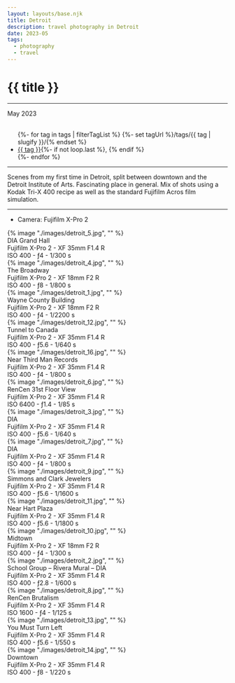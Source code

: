 ```yaml
---
layout: layouts/base.njk
title: Detroit
description: travel photography in Detroit
date: 2023-05
tags:
  - photography
  - travel
---
```


<div class="container">
	<div class="row">
		<div class="col-12 col-12-md col-4-lg">
			<h1>{{ title }}</h1>
			<hr>
			<time>May 2023</time>
			</br></br>
			<ul class="post-metadata">
				{%- for tag in tags | filterTagList %}
				{%- set tagUrl %}/tags/{{ tag | slugify }}/{% endset %}
				<li><a href="{{ tagUrl }}" class="post-tag">{{ tag }}</a>{%- if not loop.last %}, {% endif %}</li>
				{%- endfor %}
			</ul>
			<hr>
			<p>Scenes from my first time in Detroit, split between downtown and the Detroit Institute of Arts. Fascinating place in general. Mix of shots using a Kodak Tri-X 400 recipe as well as the standard Fujifilm Acros film simulation.</p>
			<hr>
			<ul class="post-metadata">
				<li>Camera: Fujifilm X-Pro 2</li>
			<ul>
		</div>
		<div class="col-12 col-1-md col-1-lg"></div>
		   <div class="col">
			{% image "./images/detroit_5.jpg", "" %}
		<figcaption>DIA Grand Hall</br> Fujifilm X-Pro 2 - XF 35mm F1.4 R </br> ISO 400 - ƒ4 - 1/300 s</figcaption>
		</div>
	</div>
	<div class="row">
		   <div class="col">
			{% image "./images/detroit_4.jpg", "" %}
		<figcaption>The Broadway</br> Fujifilm X-Pro 2 - XF 18mm F2 R </br> ISO 400 - ƒ8 - 1/800 s</figcaption>
		</div>
	</div>
	<div class="row">
		<div class="col">
		{% image "./images/detroit_1.jpg", "" %}
		<figcaption>Wayne County Building</br> Fujifilm X-Pro 2 - XF 18mm F2 R </br> ISO 400 - ƒ4 - 1/2200 s</figcaption>
		</div>
		<div class="col">
		{% image "./images/detroit_12.jpg", "" %}
		<figcaption>Tunnel to Canada</br> Fujifilm X-Pro 2 - XF 35mm F1.4 R </br> ISO 400 - ƒ5.6 - 1/640 s</figcaption>
		</div>
		<div class="col">
		{% image "./images/detroit_16.jpg", "" %}
		<figcaption>Near Third Man Records</br> Fujifilm X-Pro 2 - XF 35mm F1.4 R </br> ISO 400 - ƒ4 - 1/800 s</figcaption>
		</div>
	</div>
	<div class="row">
		   <div class="col">
			{% image "./images/detroit_6.jpg", "" %}
		<figcaption>RenCen 31st Floor View</br> Fujifilm X-Pro 2 - XF 35mm F1.4 R </br> ISO 6400 - ƒ1.4 - 1/85 s</figcaption>
		</div>
	</div>
	<div class="row">
		<div class="col">
		{% image "./images/detroit_3.jpg", "" %}
		<figcaption>DIA</br> Fujifilm X-Pro 2 - XF 35mm F1.4 R </br> ISO 400 - ƒ5.6 - 1/640 s</figcaption>
		</div>
		<div class="col">
		{% image "./images/detroit_7.jpg", "" %}
		<figcaption>DIA</br> Fujifilm X-Pro 2 - XF 35mm F1.4 R </br> ISO 400 - ƒ4 - 1/800 s</figcaption>
		</div>
	</div>
	<div class="row">
		<div class="col">
		{% image "./images/detroit_9.jpg", "" %}
		<figcaption>Simmons and Clark Jewelers</br> Fujifilm X-Pro 2 - XF 35mm F1.4 R </br> ISO 400 - ƒ5.6 - 1/1600 s</figcaption>
		</div>
		<div class="col">
		{% image "./images/detroit_11.jpg", "" %}
		<figcaption>Near Hart Plaza</br> Fujifilm X-Pro 2 - XF 35mm F1.4 R </br> ISO 400 - ƒ5.6 - 1/1800 s</figcaption>
		</div>
		<div class="col">
		{% image "./images/detroit_10.jpg", "" %}
		<figcaption>Midtown</br> Fujifilm X-Pro 2 - XF 18mm F2 R </br> ISO 400 - ƒ4 - 1/300 s</figcaption>
		</div>
	</div>
	<div class="row">
		   <div class="col">
			{% image "./images/detroit_2.jpg", "" %}
		<figcaption>School Group – Rivera Mural – DIA</br> Fujifilm X-Pro 2 - XF 35mm F1.4 R </br> ISO 400 - ƒ2.8 - 1/600 s</figcaption>
		</div>
	</div>
	<div class="row">
		<div class="col">
		{% image "./images/detroit_8.jpg", "" %}
		<figcaption>RenCen Brutalism</br> Fujifilm X-Pro 2 - XF 35mm F1.4 R </br> ISO 1600 - ƒ4 - 1/125 s</figcaption>
		</div>
		<div class="col">
		{% image "./images/detroit_13.jpg", "" %}
		<figcaption>You Must Turn Left</br> Fujifilm X-Pro 2 - XF 35mm F1.4 R </br> ISO 400 - ƒ5.6 - 1/550 s</figcaption>
		</div>
	</div>
	<div class="row">
		<div class="col">
		{% image "./images/detroit_14.jpg", "" %}
		<figcaption>Downtown</br> Fujifilm X-Pro 2 - XF 35mm F1.4 R </br> ISO 400 - ƒ8 - 1/220 s</figcaption>
		</div>
	</div>
</div>
